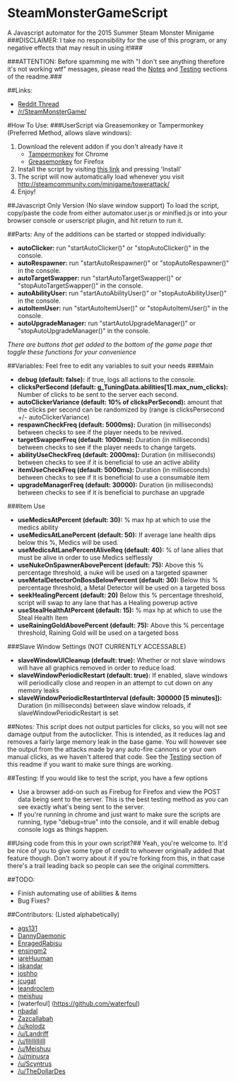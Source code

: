 # SteamMonsterGameScript
A Javascript automator for the 2015 Summer Steam Monster Minigame
###DISCLAIMER: I take no responsibility for the use of this program, or any negative effects that may result in using it!###

###ATTENTION: Before spamming me with "I don't see anything therefore it's not working wtf" messages, please read the [Notes](https://github.com/ensingm2/SteamMonsterGameScript#notes) and [Testing](https://github.com/ensingm2/SteamMonsterGameScript#testing) sections of the readme.###

##Links:
- [Reddit Thread](https://www.reddit.com/r/SteamMonsterGame/comments/39lv9t/customizable_js_autoclicker_targetlanechanger_and/)
- [/r/SteamMonsterGame/](https://www.reddit.com/r/SteamMonsterGame/)

#How To Use:
###UserScript via Greasemonkey or Tampermonkey (Preferred Method, allows slave windows):
1. Download the relevent addon if you don't already have it
    - [Tampermonkey](https://chrome.google.com/webstore/detail/tampermonkey/dhdgffkkebhmkfjojejmpbldmpobfkfo) for Chrome
    - [Greasemonkey](https://addons.mozilla.org/en-US/firefox/addon/greasemonkey/) for  Firefox
2. Install the script by visiting [this link](https://raw.githubusercontent.com/ensingm2/SteamMonsterGameScript/master/automator.user.js) and pressing 'Install'
3. The script will now automatically load whenever you visit http://steamcommunity.com/minigame/towerattack/
4. Enjoy!

##Javascript Only Version (No slave window support)
To load the script, copy/paste the code from either automator.user.js or minified.js or into your browser console or userscript plugin, and hit return to run it.

##Parts:
Any of the additions can be started or stopped individually:
- **autoClicker:** run "startAutoClicker()" or "stopAutoClicker()" in the console.
- **autoRespawner:** run "startAutoRespawner()" or "stopAutoRespawner()" in the console.
- **autoTargetSwapper:** run "startAutoTargetSwapper()" or "stopAutoTargetSwapper()" in the console.
- **autoAbilityUser:** run "startAutoAbilityUser()" or "stopAutoAbilityUser()" in the console.
- **autoItemUser:** run "startAutoItemUser()" or "stopAutoItemUser()" in the console.
- **autoUpgradeManager:** run "startAutoUpgradeManager()" or "stopAutoUpgradeManager()" in the console.

*There are buttons that get added to the bottom of the game page that toggle these functions for your convenience*

##Variables:
Feel free to edit any variables to suit your needs
###Main
- **debug (default: false):** if true, logs all actions to the console.
- **clicksPerSecond (default: g_TuningData.abilities[1].max_num_clicks):** Number of clicks to be sent to the server each second.
- **autoClickerVariance (default: 10% of clicksPerSecond):** amount that the clicks per second can be randomized by (range is clicksPersecond +/- autoClickerVariance)
- **respawnCheckFreq (default: 5000ms):** Duration (in milliseconds) between checks to see if the player needs to be revived.
- **targetSwapperFreq (default: 1000ms):** Duration (in milliseconds) between checks to see if the player needs to change targets.
- **abilityUseCheckFreq (default: 2000ms):** Duration (in milliseconds) between checks to see if it is beneficial to use an active ability
- **itemUseCheckFreq (default: 5000ms):** Duration (in milliseconds) between checks to see if it is beneficial to use a consumable item
- **upgradeManagerFreq (default: 30000):** Duration (in milliseconds) between checks to see if it is beneficial to purchase an upgrade

###Item Use
- **useMedicsAtPercent (default: 30):** % max hp at which to use the medics ability
- **useMedicsAtLanePercent (default: 50):** If average lane health dips below this %, Medics will be used.
- **useMedicsAtLanePercentAliveReq (default: 40):** % of lane allies that must be alive in order to use Medics selflessly
- **useNukeOnSpawnerAbovePercent (default: 75):** Above this % percentage threshold, a nuke will be used on a targeted spawner
- **useMetalDetectorOnBossBelowPercent (default: 30):** Below this % percentage threshold, a Metal Detector will be used on a targeted boss
- **seekHealingPercent (default: 20)** Below this % percentage threshold, script will swap to any lane that has a Healing powerup active
- **useStealHealthAtPercent (default: 15):** % max hp at which to use the Steal Health Item
- **useRainingGoldAbovePercent (default: 75):** Above this % percentage threshold, Raining Gold will be used on a targeted boss

###Slave Window Settings (NOT CURRENTLY ACCESSABLE)
- **slaveWindowUICleanup (default: true):** Whether or not slave windows will have all graphics removed in order to reduce load.
- **slaveWindowPeriodicRestart (default: true):** If enabled, slave windows will periodically close and reopen in an attempt to cut down on any memory leaks
- **slaveWindowPeriodicRestartInterval (default: 300000 [5 minutes]):** Duration (in milliseconds) between slave window reloads, if slaveWindowPeriodicRestart is set

##Notes:
This script does not output particles for clicks, so you will not see damage output from the autoclicker. This is intended, as it reduces lag and removes a fairly large memory leak in the base game.
You will however see the output from the attacks made by any auto-fire cannons or your own manual clicks, as we haven't altered that code.
See the [Testing](https://github.com/ensingm2/SteamMonsterGameScript#testing) section of this readme if you want to make sure things are working.

##Testing:
If you would like to test the script, you have a few options
- Use a browser add-on such as Firebug for Firefox and view the POST data being sent to the server. This is the best testing method as you can see exactly what's being sent to the server.
- If you're running in chrome and just want to make sure the scripts are running, type "debug=true" into the console, and it will enable debug console logs as things happen.

##Using code from this in your own script?##
Yeah, you're welcome to. It'd be nice of you to give some type of credit to whoever originally added that feature though. Don't worry about it if you're forking from this, in that case there's a trail leading back so people can see the original committers.

##TODO:
- Finish automating use of abilities & items
- Bug Fixes?

##Contributors:
(Listed alphabetically)
- [ags131](https://github.com/ags131)
- [DannyDaemonic](https://github.com/DannyDaemonic)
- [EnragedRabisu](https://github.com/joshho)
- [ensingm2](https://github.com/ensingm2)
- [iareHuuman](https://github.com/iareHuuman)
- [iskandar](https://github.com/iskandar)
- [joshho](https://github.com/joshho)
- [jcugat](https://github.com/jcugat)
- [leandroclem](https://github.com/leandroclem)
- [meishuu](https://github.com/meishuu)
- [waterfoul] (https://github.com/waterfoul)
- [nbadal](https://github.com/nbadal)
- [Zazcallabah](https://github.com/Zazcallabah)
- [/u/kolodz](https://reddit.com/user/kolodz)
- [/u/Landriff](https://reddit.com/user/Landriff)
- [/u/lllillillilll](https://reddit.com/user/lllillillilll)
- [/u/Meishuu](https://reddit.com/user/Meishuu)
- [/u/minusra](https://reddit.com/user/minusra)
- [/u/Scyntrus](https://reddit.com/user/Scyntrus)
- [/u/TheDollarDes](https://reddit.com/user/TheDollarDes)
